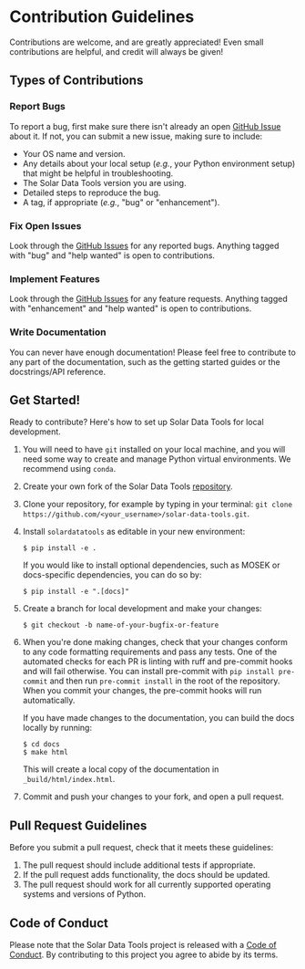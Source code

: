 # Contribution Guidelines

Contributions are welcome, and are greatly appreciated! Even small contributions are helpful, and credit will always be given!

## Types of Contributions

### Report Bugs

To report a bug, first make sure there isn't already an open [GitHub Issue](https://github.com/slacgismo/solar-data-tools/issues)
about it. If not, you can submit a new issue, making sure to include:

* Your OS name and version.
* Any details about your local setup (_e.g._, your Python environment setup) that might be helpful in troubleshooting.
* The Solar Data Tools version you are using.
* Detailed steps to reproduce the bug.
* A tag, if appropriate (_e.g._, "bug" or "enhancement").

### Fix Open Issues

Look through the [GitHub Issues](https://github.com/slacgismo/solar-data-tools/issues) for any
reported bugs. Anything tagged with "bug" and "help wanted" is open to contributions.

### Implement Features

Look through the [GitHub Issues](https://github.com/slacgismo/solar-data-tools/issues) for any
feature requests. Anything tagged with "enhancement" and "help  wanted" is open to contributions.

### Write Documentation

You can never have enough documentation! Please feel free to contribute to any
part of the documentation, such as the getting started guides or the docstrings/API reference.

## Get Started!

Ready to contribute? Here's how to set up Solar Data Tools for local development.

1. You will need to have `git` installed on your local machine, and you will need some way to create and manage
Python virtual environments. We recommend using `conda`.
2. Create your own fork of the Solar Data Tools [repository](https://github.com/slacgismo/solar-data-tools).
3. Clone your repository, for example by typing in your terminal:
`git clone https://github.com/<your_username>/solar-data-tools.git`.
4. Install `solardatatools` as editable in your new environment:

    ```console
    $ pip install -e .
    ```
   If you would like to install optional dependencies, such as MOSEK or docs-specific dependencies, you can do so by:
    ```console
    $ pip install -e ".[docs]"
    ```
5. Create a branch for local development and make your changes:

    ```console
    $ git checkout -b name-of-your-bugfix-or-feature
    ```

6. When you're done making changes, check that your changes conform to any code formatting requirements and pass any tests. One of the automated checks for each PR is linting with ruff and pre-commit hooks and will fail otherwise. You can install pre-commit with `pip install pre-commit` and then run `pre-commit install` in the root of the repository. When you commit your changes, the pre-commit hooks will run automatically.

   If you have made changes to the documentation, you can build the docs locally by running:

    ```console
    $ cd docs
    $ make html
    ```

   This will create a local copy of the documentation in `_build/html/index.html`.


7. Commit and push your changes to your fork, and open a pull request.

## Pull Request Guidelines

Before you submit a pull request, check that it meets these guidelines:

1. The pull request should include additional tests if appropriate.
2. If the pull request adds functionality, the docs should be updated.
3. The pull request should work for all currently supported operating systems and versions of Python.

## Code of Conduct

Please note that the Solar Data Tools project is released with a
[Code of Conduct](getting_started/code_of_conduct.md). By contributing to this project you agree to abide by its terms.
